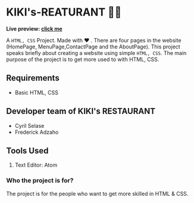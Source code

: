 # KIKI's-REATURANT 👨‍🍳

**Live preview: [click me](https://cyril-mp.github.io/KIKI-s-RESTAURANT/)**


A `HTML, CSS` Project. Made with ♥ . There are four pages in the website (HomePage, MenuPage,ContactPage and the AboutPage). This project speaks briefly about creating a website using simple `HTML, CSS`. The main purpose of the project is to get more used to with HTML, CSS.

## Requirements

- Basic HTML, CSS

## Developer team of KIKI's RESTAURANT

- Cyril Selase
- Frederick Adzaho

## Tools Used
1. Text Editor: Atom


### Who the project is for?

The project is for the people who want to get more skilled in HTML & CSS.
